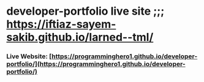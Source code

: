 # developer-portfolio live site ;;;    https://iftiaz-sayem-sakib.github.io/larned--tml/
### Live Website: [https://programminghero1.github.io/developer-portfolio/](https://programminghero1.github.io/developer-portfolio/)
